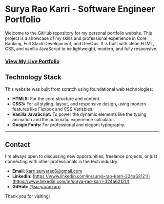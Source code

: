 # Surya Rao Karri - Software Engineer Portfolio

Welcome to the GitHub repository for my personal portfolio website. This project is a showcase of my skills and professional experience in Core Banking, Full Stack Development, and DevOps. It is built with clean HTML, CSS, and vanilla JavaScript to be lightweight, modern, and fully responsive.

### [View My Live Portfolio](https://suryaraokarri.github.io/)


## Technology Stack

This website was built from scratch using foundational web technologies:

- **HTML5:** For the core structure and content.
- **CSS3:** For all styling, layout, and responsive design, using modern features like Flexbox and CSS Variables.
- **Vanilla JavaScript:** To power the dynamic elements like the typing animation and the automatic experience calculator.
- **Google Fonts:** For professional and elegant typography.

---

## Contact

I'm always open to discussing new opportunities, freelance projects, or just connecting with other professionals in the tech industry.

- **Email:** [karri.suryarao6@gmail.com](mailto:karri.suryarao6@gmail.com)
- **LinkedIn:** [https://www.linkedin.com/in/surya-rao-karri-324a62121/](https://www.linkedin.com/in/surya-rao-karri-324a62121/)
- **GitHub:** [@suryaraokarri](https://github.com/SuryaRaoKarri)

Thank you for visiting!